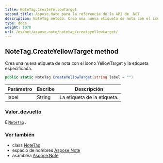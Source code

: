 ```yaml
---
title: NoteTag.CreateYellowTarget
second_title: Aspose.Note para la referencia de la API de .NET
description: NoteTag método. Crea una nueva etiqueta de nota con el ícono YellowTarget y la etiqueta especificada.
type: docs
weight: 1070
url: /es/net/aspose.note/notetag/createyellowtarget/
---
```

## NoteTag.CreateYellowTarget method

Crea una nueva etiqueta de nota con el ícono YellowTarget y la etiqueta especificada.

```csharp
public static NoteTag CreateYellowTarget(string label = "")
```

| Parámetro | Escribe | Descripción |
| --- | --- | --- |
| label | String | La etiqueta de la etiqueta. |

### Valor_devuelto

El[`NoteTag`](../) .

### Ver también

* class [NoteTag](../)
* espacio de nombres [Aspose.Note](../../notetag/)
* asamblea [Aspose.Note](../../../)


